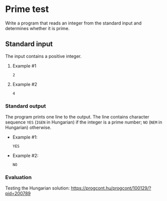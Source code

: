 # Prime test

Write a program that reads an integer from the standard input and determines whether it is prime.


## Standard input

The input contains a positive integer.

1. Example #1

    ```
    2
    ```

1. Example #2

    ```
    4
    ```

### Standard output

The program prints one line to the output. The line contains character sequence `YES` (`IGEN` in Hungarian) if the integer is a prime number; `NO` (`NEM` in Hungarian) otherwise.

* Example #1:

    ```
    YES
    ```

* Example #2:

    ```
    NO
    ```

### Evaluation

Testing the Hungarian solution: https://progcont.hu/progcont/100129/?pid=200789
